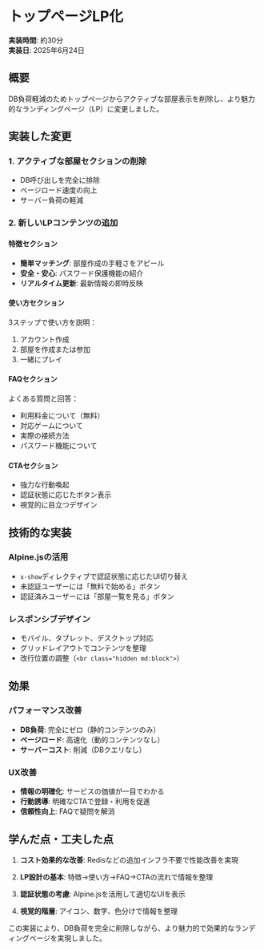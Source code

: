 # トップページLP化

**実装時間**: 約30分  
**実装日**: 2025年6月24日

## 概要

DB負荷軽減のためトップページからアクティブな部屋表示を削除し、より魅力的なランディングページ（LP）に変更しました。

## 実装した変更

### 1. アクティブな部屋セクションの削除
- DB呼び出しを完全に排除
- ページロード速度の向上
- サーバー負荷の軽減

### 2. 新しいLPコンテンツの追加

#### 特徴セクション
- **簡単マッチング**: 部屋作成の手軽さをアピール
- **安全・安心**: パスワード保護機能の紹介
- **リアルタイム更新**: 最新情報の即時反映

#### 使い方セクション
3ステップで使い方を説明：
1. アカウント作成
2. 部屋を作成または参加
3. 一緒にプレイ

#### FAQセクション
よくある質問と回答：
- 利用料金について（無料）
- 対応ゲームについて
- 実際の接続方法
- パスワード機能について

#### CTAセクション
- 強力な行動喚起
- 認証状態に応じたボタン表示
- 視覚的に目立つデザイン

## 技術的な実装

### Alpine.jsの活用
- `x-show`ディレクティブで認証状態に応じたUI切り替え
- 未認証ユーザーには「無料で始める」ボタン
- 認証済みユーザーには「部屋一覧を見る」ボタン

### レスポンシブデザイン
- モバイル、タブレット、デスクトップ対応
- グリッドレイアウトでコンテンツを整理
- 改行位置の調整（`<br class="hidden md:block">`）

## 効果

### パフォーマンス改善
- **DB負荷**: 完全にゼロ（静的コンテンツのみ）
- **ページロード**: 高速化（動的コンテンツなし）
- **サーバーコスト**: 削減（DBクエリなし）

### UX改善
- **情報の明確化**: サービスの価値が一目でわかる
- **行動誘導**: 明確なCTAで登録・利用を促進
- **信頼性向上**: FAQで疑問を解消

## 学んだ点・工夫した点

1. **コスト効果的な改善**: Redisなどの追加インフラ不要で性能改善を実現

2. **LP設計の基本**: 特徴→使い方→FAQ→CTAの流れで情報を整理

3. **認証状態の考慮**: Alpine.jsを活用して適切なUIを表示

4. **視覚的階層**: アイコン、数字、色分けで情報を整理

この実装により、DB負荷を完全に削除しながら、より魅力的で効果的なランディングページを実現しました。